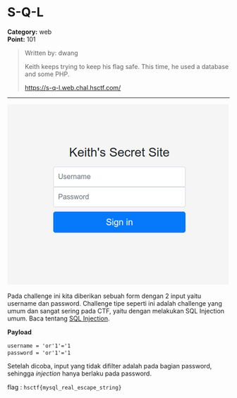 # S-Q-L
**Category:** web <br>
**Point:** 101

> Written by: dwang
> 
> Keith keeps trying to keep his flag safe. This time, he used a database and some PHP.
> 
> https://s-q-l.web.chal.hsctf.com/

---

![](./ss01.png)

Pada challenge ini kita diberikan sebuah form dengan 2 input yaitu username dan password. Challenge tipe seperti ini adalah challenge yang umum dan sangat sering pada CTF, yaitu dengan melakukan SQL Injection umum. Baca tentang [SQL Injection](https://ctf101.org/web-exploitation/sql-injection/what-is-sql-injection/).

**Payload**
```
username = 'or'1'='1
password = 'or'1'='1
```

Setelah dicoba, input yang tidak difilter adalah pada bagian password, sehingga _injection_ hanya berlaku pada password.

flag : `hsctf{mysql_real_escape_string}`
